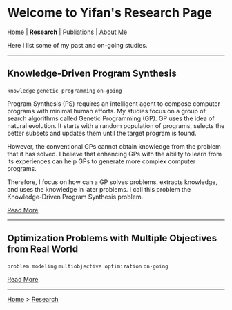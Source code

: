 # Welcome to Yifan's Research Page

[Home](/) | **Research** | [Publiations](/publications/) | [About Me](/aboutme/)

Here I list some of my past and on-going studies.

---

## Knowledge-Driven Program Synthesis

`knowledge` `genetic programming` `on-going`

Program Synthesis (PS) requires an intelligent agent to compose computer programs with minimal human efforts. My studies focus on a group of search algorithms called Genetic Programming (GP). GP uses the idea of natural evolution. It starts with a random population of programs, selects the better subsets and updates them until the target program is found.

However, the conventional GPs cannot obtain knowledge from the problem that it has solved. I believe that enhancing GPs with the ability to learn from its experiences can help GPs to generate more complex computer programs.

Therefore, I focus on how can a GP solves problems, extracts knowledge, and uses the knowledge in later problems. I call this problem the Knowledge-Driven Program Synthesis problem.

[Read More](/research/kdps/)

---

## Optimization Problems with Multiple Objectives from Real World

`problem modeling` `multiobjective optimization` `on-going`

[Read More](/research/moop-rw/)

---

[Home](/) > [Research](/research/)
